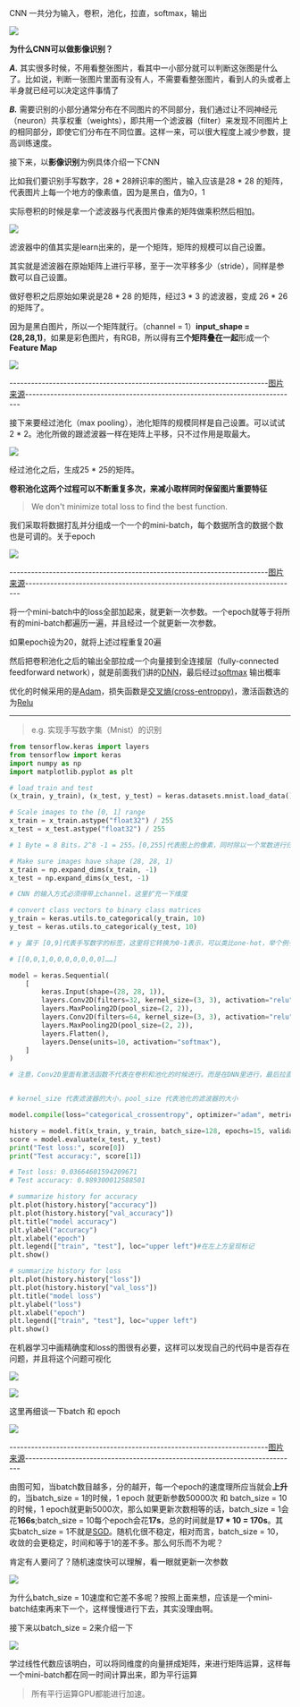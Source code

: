 CNN 一共分为输入，卷积，池化，拉直，softmax，输出

![](https://github.com/sherlcok314159/ML/blob/main/Images/cnn.png)

**为什么CNN可以做影像识别？**

***A.*** 其实很多时候，不用看整张图片，看其中一小部分就可以判断这张图是什么了。比如说，判断一张图片里面有没有人，不需要看整张图片，看到人的头或者上半身就已经可以决定这件事情了

***B.*** 需要识别的小部分通常分布在不同图片的不同部分，我们通过让不同神经元（neuron）共享权重（weights），即共用一个滤波器（filter）来发现不同图片上的相同部分，即使它们分布在不同位置。这样一来，可以很大程度上减少参数，提高训练速度。


接下来，以**影像识别**为例具体介绍一下CNN

比如我们要识别手写数字，28 * 28辨识率的图片，输入应该是28 * 28 的矩阵，代表图片上每一个地方的像素值，因为是黑白，值为0，1


实际卷积的时候是拿一个滤波器与代表图片像素的矩阵做乘积然后相加。

![](https://github.com/sherlcok314159/ML/blob/main/Images/convalution.png)

滤波器中的值其实是learn出来的，是一个矩阵，矩阵的规模可以自己设置。

其实就是滤波器在原始矩阵上进行平移，至于一次平移多少（stride），同样是参数可以自己设置。

做好卷积之后原始如果说是28 * 28 的矩阵，经过3 * 3 的滤波器，变成 26 * 26 的矩阵了。

因为是黑白图片，所以一个矩阵就行。（channel = 1）**input_shape = (28,28,1)**，如果是彩色图片，有RGB，所以得有**三个矩阵叠在一起**形成一个**Feature Map**

![](https://github.com/sherlcok314159/ML/blob/main/Images/rgb.png)

------------------------------------------------------------------------[图片来源](https://www.youtube.com/watch?v=FrKWiRv254g&list=PLJV_el3uVTsPy9oCRY30oBPNLCo89yu49&index=19)----------------------------------------------------------------------------

接下来要经过池化（max pooling），池化矩阵的规模同样是自己设置。可以试试 2 * 2。池化所做的跟滤波器一样在矩阵上平移，只不过作用是取最大。

![](https://github.com/sherlcok314159/ML/blob/main/Images/maxpooling.png)

经过池化之后，生成25 * 25的矩阵。

**卷积池化这两个过程可以不断重复多次，来减小取样同时保留图片重要特征**

>We don't minimize total loss to find the best function.

我们采取将数据打乱并分组成一个一个的mini-batch，每个数据所含的数据个数也是可调的。关于epoch

![](https://github.com/sherlcok314159/ML/blob/main/Images/batch.png)

------------------------------------------------------------------------[图片来源](https://www.youtube.com/watch?v=FrKWiRv254g&list=PLJV_el3uVTsPy9oCRY30oBPNLCo89yu49&index=19)----------------------------------------------------------------------------

将一个mini-batch中的loss全部加起来，就更新一次参数。一个epoch就等于将所有的mini-batch都遍历一遍，并且经过一个就更新一次参数。

如果epoch设为20，就将上述过程重复20遍

然后把卷积池化之后的输出全部拉成一个向量接到全连接层（fully-connected feedforward network），就是前面我们讲的[DNN](NN/dnn.md)，最后经过[softmax](../data_process/normalization.md) 输出概率

优化的时候采用的是[Adam](../optimization/GD.md)，损失函数是[交叉熵(cross-entroppy)](../loss/loss_.md)，激活函数选的为[Relu](activation.md)

****
>e.g. 实现手写数字集（Mnist）的识别

```python
from tensorflow.keras import layers
from tensorflow import keras
import numpy as np
import matplotlib.pyplot as plt

# load train and test
(x_train, y_train), (x_test, y_test) = keras.datasets.mnist.load_data()

# Scale images to the [0, 1] range
x_train = x_train.astype("float32") / 255
x_test = x_test.astype("float32") / 255

# 1 Byte = 8 Bits，2^8 -1 = 255。[0,255]代表图上的像素，同时除以一个常数进行归一化。1 就代表全部涂黑。0 就代表没涂

# Make sure images have shape (28, 28, 1)
x_train = np.expand_dims(x_train, -1)
x_test = np.expand_dims(x_test, -1)

# CNN 的输入方式必须得带上channel，这里扩充一下维度

# convert class vectors to binary class matrices
y_train = keras.utils.to_categorical(y_train, 10)
y_test = keras.utils.to_categorical(y_test, 10)

# y 属于 [0,9]代表手写数字的标签，这里将它转换为0-1表示，可以类比one-hot，举个例子，如果是2

# [[0,0,1,0,0,0,0,0,0,0]……]

model = keras.Sequential(
    [
        keras.Input(shape=(28, 28, 1)),
        layers.Conv2D(filters=32, kernel_size=(3, 3), activation="relu"),
        layers.MaxPooling2D(pool_size=(2, 2)),
        layers.Conv2D(filters=64, kernel_size=(3, 3), activation="relu"),
        layers.MaxPooling2D(pool_size=(2, 2)),
        layers.Flatten(),
        layers.Dense(units=10, activation="softmax"),
    ]
)

# 注意，Conv2D里面有激活函数不代表在卷积和池化的时候进行。而是在DNN里进行，最后拉直后直接接softmax就行


# kernel_size 代表滤波器的大小，pool_size 代表池化的滤波器的大小

model.compile(loss="categorical_crossentropy", optimizer="adam", metrics=["accuracy"])

history = model.fit(x_train, y_train, batch_size=128, epochs=15, validation_split=0.1) #10层交叉检验
score = model.evaluate(x_test, y_test)
print("Test loss:", score[0])
print("Test accuracy:", score[1])

# Test loss: 0.03664601594209671
# Test accuracy: 0.989300012588501

# summarize history for accuracy
plt.plot(history.history["accuracy"])
plt.plot(history.history["val_accuracy"])
plt.title("model accuracy")
plt.ylabel("accuracy")
plt.xlabel("epoch")
plt.legend(["train", "test"], loc="upper left")#在左上方呈现标记
plt.show()

# summarize history for loss
plt.plot(history.history["loss"])
plt.plot(history.history["val_loss"])
plt.title("model loss")
plt.ylabel("loss")
plt.xlabel("epoch")
plt.legend(["train", "test"], loc="upper left")
plt.show()
```
在机器学习中画精确度和loss的图很有必要，这样可以发现自己的代码中是否存在问题，并且将这个问题可视化

![](https://github.com/sherlcok314159/ML/blob/main/Images/cnn_acc.png)

![](https://github.com/sherlcok314159/ML/blob/main/Images/cnn_loss.png)


这里再细谈一下batch 和 epoch

![](https://github.com/sherlcok314159/ML/blob/main/Images/speed.png)

------------------------------------------------------------------------[图片来源](https://www.youtube.com/watch?v=FrKWiRv254g&list=PLJV_el3uVTsPy9oCRY30oBPNLCo89yu49&index=19)----------------------------------------------------------------------------

由图可知，当batch数目越多，分的越开，每一个epoch的速度理所应当就会**上升**的，当batch_size = 1的时候，1 epoch 就更新参数50000次 和 batch_size = 10的时候，1 epoch就更新5000次，那么如果更新次数相等的话，batch_size = 1会花**166s**;batch_size = 10每个epoch会花**17s**，总的时间就是**17 * 10 = 170s**。其实batch_size = 1不就是[SGD](../optimization/GD.md)。随机化很不稳定，相对而言，batch_size = 10，收敛的会更稳定，时间和等于1的差不多。那么何乐而不为呢？

肯定有人要问了？随机速度快可以理解，看一眼就更新一次参数

![](https://github.com/sherlcok314159/ML/blob/main/Images/gpu.png)

为什么batch_size = 10速度和它差不多呢？按照上面来想，应该是一个mini-batch结束再来下一个，这样慢慢进行下去，其实没理由啊。

接下来以batch_size = 2来介绍一下

![](https://github.com/sherlcok314159/ML/blob/main/Images/gpu_2.png)

学过线性代数应该明白，可以将同维度的向量拼成矩阵，来进行矩阵运算，这样每一个mini-batch都在同一时间计算出来，即为平行运算

>所有平行运算GPU都能进行加速。

